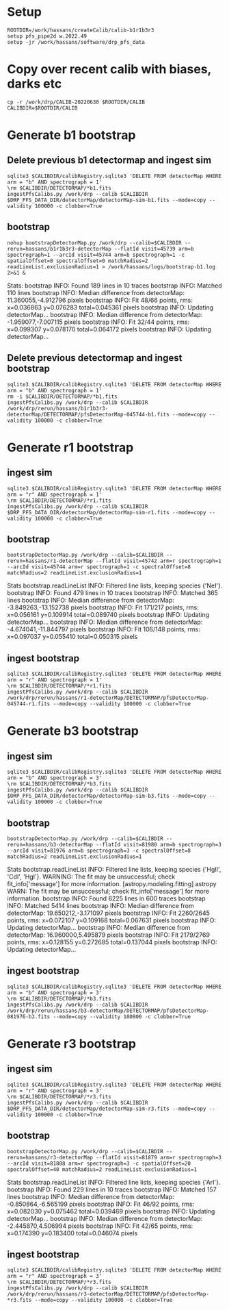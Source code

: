 # Setup
    ROOTDIR=/work/hassans/createCalib/calib-b1r1b3r3
    setup pfs_pipe2d w.2022.49
    setup -jr /work/hassans/software/drp_pfs_data

# Copy over recent calib with biases, darks etc
    cp -r /work/drp/CALIB-20220630 $ROOTDIR/CALIB
    CALIBDIR=$ROOTDIR/CALIB

# Generate b1 bootstrap

## Delete previous b1 detectormap and ingest sim
    sqlite3 $CALIBDIR/calibRegistry.sqlite3 'DELETE FROM detectorMap WHERE arm = "b" AND spectrograph = 1'
    \rm $CALIBDIR/DETECTORMAP/*b1.fits
    ingestPfsCalibs.py /work/drp --calib $CALIBDIR $DRP_PFS_DATA_DIR/detectorMap/detectorMap-sim-b1.fits --mode=copy --validity 100000 -c clobber=True

## bootstrap
    nohup bootstrapDetectorMap.py /work/drp --calib=$CALIBDIR --rerun=hassans/b1r1b3r3-detectorMap --flatId visit=45739 arm=b spectrograph=1 --arcId visit=45744 arm=b spectrograph=1 -c spatialOffset=0 spectralOffset=0 matchRadius=2 readLineList.exclusionRadius=1 > /work/hassans/logs/bootstrap-b1.log 2>&1 &

Stats:
    bootstrap INFO: Found 189 lines in 10 traces
    bootstrap INFO: Matched 110 lines
    bootstrap INFO: Median difference from detectorMap: 11.360055,-4.912796 pixels
    bootstrap INFO: Fit 48/66 points, rms: x=0.036863 y=0.076283 total=0.045361 pixels
    bootstrap INFO: Updating detectorMap...
    bootstrap INFO: Median difference from detectorMap: -1.959077,-7.007115 pixels
    bootstrap INFO: Fit 32/44 points, rms: x=0.099307 y=0.078170 total=0.064172 pixels
    bootstrap INFO: Updating detectorMap...

## Delete previous detectormap and ingest bootstrap
    sqlite3 $CALIBDIR/calibRegistry.sqlite3 'DELETE FROM detectorMap WHERE arm = "b" AND spectrograph = 1'
    rm -i $CALIBDIR/DETECTORMAP/*b1.fits
    ingestPfsCalibs.py /work/drp --calib $CALIBDIR /work/drp/rerun/hassans/b1r1b3r3-detectorMap/DETECTORMAP/pfsDetectorMap-045744-b1.fits --mode=copy --validity 100000 -c clobber=True


# Generate r1 bootstrap
## ingest sim
    sqlite3 $CALIBDIR/calibRegistry.sqlite3 'DELETE FROM detectorMap WHERE arm = "r" AND spectrograph = 1'
    \rm $CALIBDIR/DETECTORMAP/*r1.fits
    ingestPfsCalibs.py /work/drp --calib $CALIBDIR $DRP_PFS_DATA_DIR/detectorMap/detectorMap-sim-r1.fits --mode=copy --validity 100000 -c clobber=True

## bootstrap
    bootstrapDetectorMap.py /work/drp --calib=$CALIBDIR --rerun=hassans/r1-detectorMap --flatId visit=45742 arm=r spectrograph=1 --arcId visit=45744 arm=r spectrograph=1 -c spectralOffset=8 matchRadius=2 readLineList.exclusionRadius=1

Stats
    bootstrap.readLineList INFO: Filtered line lists, keeping species {'NeI'}.
    bootstrap INFO: Found 479 lines in 10 traces
    bootstrap INFO: Matched 365 lines
    bootstrap INFO: Median difference from detectorMap: -3.849263,-13.152738 pixels
    bootstrap INFO: Fit 171/217 points, rms: x=0.056161 y=0.109914 total=0.089740 pixels
    bootstrap INFO: Updating detectorMap...
    bootstrap INFO: Median difference from detectorMap: -4.674041,-11.844797 pixels
    bootstrap INFO: Fit 106/148 points, rms: x=0.097037 y=0.055410 total=0.050315 pixels

## ingest bootstrap
    sqlite3 $CALIBDIR/calibRegistry.sqlite3 'DELETE FROM detectorMap WHERE arm = "r" AND spectrograph = 1'
    \rm $CALIBDIR/DETECTORMAP/*r1.fits
    ingestPfsCalibs.py /work/drp --calib $CALIBDIR /work/drp/rerun/hassans/r1-detectorMap/DETECTORMAP/pfsDetectorMap-045744-r1.fits --mode=copy --validity 100000 -c clobber=True

# Generate b3 bootstrap
## ingest sim
    sqlite3 $CALIBDIR/calibRegistry.sqlite3 'DELETE FROM detectorMap WHERE arm = "b" AND spectrograph = 3'
    \rm $CALIBDIR/DETECTORMAP/*b3.fits
    ingestPfsCalibs.py /work/drp --calib $CALIBDIR $DRP_PFS_DATA_DIR/detectorMap/detectorMap-sim-b3.fits --mode=copy --validity 100000 -c clobber=True

## bootstrap
    bootstrapDetectorMap.py /work/drp --calib=$CALIBDIR --rerun=hassans/b3-detectorMap --flatId visit=81980 arm=b spectrograph=3 --arcId visit=81976 arm=b spectrograph=3 -c spectralOffset=8 matchRadius=2 readLineList.exclusionRadius=1

Stats
    bootstrap.readLineList INFO: Filtered line lists, keeping species {'HgII', 'CdI', 'HgI'}.
    WARNING: The fit may be unsuccessful; check fit_info['message'] for more information. [astropy.modeling.fitting]
    astropy WARN: The fit may be unsuccessful; check fit_info['message'] for more information.
    bootstrap INFO: Found 6225 lines in 600 traces
    bootstrap INFO: Matched 5414 lines
    bootstrap INFO: Median difference from detectorMap: 19.650212,-3.171097 pixels
    bootstrap INFO: Fit 2260/2645 points, rms: x=0.072107 y=0.109168 total=0.067631 pixels
    bootstrap INFO: Updating detectorMap...
    bootstrap INFO: Median difference from detectorMap: 16.960000,5.495879 pixels
    bootstrap INFO: Fit 2179/2769 points, rms: x=0.128155 y=0.272685 total=0.137044 pixels
    bootstrap INFO: Updating detectorMap...

## ingest bootstrap
    sqlite3 $CALIBDIR/calibRegistry.sqlite3 'DELETE FROM detectorMap WHERE arm = "b" AND spectrograph = 3'
    \rm $CALIBDIR/DETECTORMAP/*b3.fits
    ingestPfsCalibs.py /work/drp --calib $CALIBDIR /work/drp/rerun/hassans/b3-detectorMap/DETECTORMAP/pfsDetectorMap-081976-b3.fits --mode=copy --validity 100000 -c clobber=True


# Generate r3 bootstrap
## ingest sim
    sqlite3 $CALIBDIR/calibRegistry.sqlite3 'DELETE FROM detectorMap WHERE arm = "r" AND spectrograph = 3'
    \rm $CALIBDIR/DETECTORMAP/*r3.fits
    ingestPfsCalibs.py /work/drp --calib $CALIBDIR $DRP_PFS_DATA_DIR/detectorMap/detectorMap-sim-r3.fits --mode=copy --validity 100000 -c clobber=True

## bootstrap
    bootstrapDetectorMap.py /work/drp --calib=$CALIBDIR --rerun=hassans/r3-detectorMap --flatId visit=81879 arm=r spectrograph=3 --arcId visit=81808 arm=r spectrograph=3 -c spatialOffset=20 spectralOffset=40 matchRadius=2 readLineList.exclusionRadius=1
Stats
    bootstrap.readLineList INFO: Filtered line lists, keeping species {'ArI'}.
    bootstrap INFO: Found 229 lines in 10 traces
    bootstrap INFO: Matched 157 lines
    bootstrap INFO: Median difference from detectorMap: -0.850864,-6.565199 pixels
    bootstrap INFO: Fit 46/92 points, rms: x=0.082030 y=0.075462 total=0.039469 pixels
    bootstrap INFO: Updating detectorMap...
    bootstrap INFO: Median difference from detectorMap: -2.445870,4.506994 pixels
    bootstrap INFO: Fit 42/65 points, rms: x=0.174390 y=0.183400 total=0.046074 pixels
## ingest bootstrap
    sqlite3 $CALIBDIR/calibRegistry.sqlite3 'DELETE FROM detectorMap WHERE arm = "r" AND spectrograph = 3'
    \rm $CALIBDIR/DETECTORMAP/*r3.fits
    ingestPfsCalibs.py /work/drp --calib $CALIBDIR /work/drp/rerun/hassans/r3-detectorMap/DETECTORMAP/pfsDetectorMap-*r3.fits --mode=copy --validity 100000 -c clobber=True
